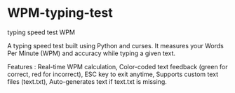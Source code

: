 # WPM-typing-test
typing speed test WPM

A typing speed test built using Python and curses. It measures your Words Per Minute (WPM) and accuracy while typing a given text.

Features :
 Real-time WPM calculation, 
 Color-coded text feedback (green for correct, red for incorrect), 
 ESC key to exit anytime, 
 Supports custom text files (text.txt), 
 Auto-generates text if text.txt is missing.

